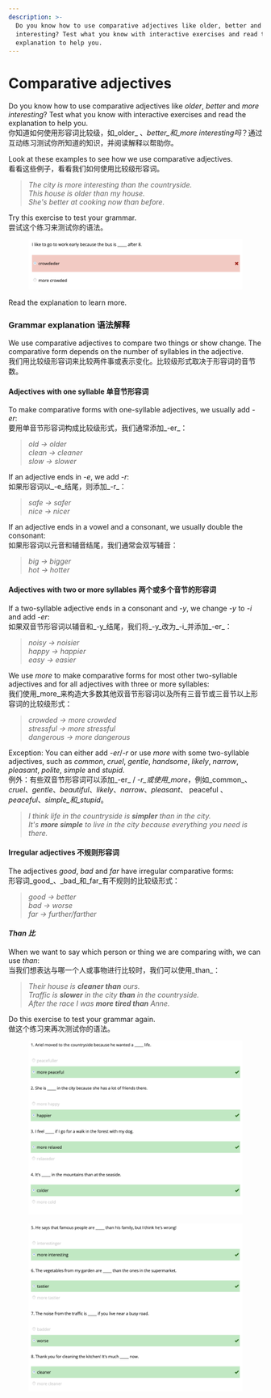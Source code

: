 ```yaml
---
description: >-
  Do you know how to use comparative adjectives like older, better and more
  interesting? Test what you know with interactive exercises and read the
  explanation to help you.
---
```


# Comparative adjectives

Do you know how to use comparative adjectives like _older_, _better_ and _more interesting_? Test what you know with interactive exercises and read the explanation to help you.\
你知道如何使用形容词比较级，如_older_ 、_better_和_more interesting吗_？通过互动练习测试你所知道的知识，并阅读解释以帮助你。

Look at these examples to see how we use comparative adjectives.\
看看这些例子，看看我们如何使用比较级形容词。

> _The city is more interesting than the countryside._\
> _This house is older than my house._\
> _She's better at cooking now than before._

Try this exercise to test your grammar.\
尝试这个练习来测试你的语法。

<div align="left">

<figure><img src="../.gitbook/assets/Screenshot 2024-11-14 at 14.18.26.png" alt="" width="563"><figcaption></figcaption></figure>

</div>

Read the explanation to learn more.

### Grammar explanation 语法解释

We use comparative adjectives to compare two things or show change. The comparative form depends on the number of syllables in the adjective.\
我们用比较级形容词来比较两件事或表示变化。比较级形式取决于形容词的音节数。

#### Adjectives with one syllable 单音节形容词

To make comparative forms with one-syllable adjectives, we usually add _-er_:\
要用单音节形容词构成比较级形式，我们通常添加_-er_：

> _old → older_\
> _clean → cleaner_\
> _slow → slower_

If an adjective ends in _-e_, we add _-r_:\
如果形容词以_-e_结尾，则添加_-r_：

> _safe → safer_\
> _nice → nicer_

If an adjective ends in a vowel and a consonant, we usually double the consonant:\
如果形容词以元音和辅音结尾，我们通常会双写辅音：

> _big → bigger_\
> _hot → hotter_

#### Adjectives with two or more syllables 两个或多个音节的形容词

If a two-syllable adjective ends in a consonant and _-y_, we change _-y_ to _-i_ and add _-er_:\
如果双音节形容词以辅音和_-y_结尾，我们将_-y_改为_-i_并添加_-er_：

> _noisy → noisier_\
> _happy → happier_\
> _easy → easier_

We use _more_ to make comparative forms for most other two-syllable adjectives and for all adjectives with three or more syllables:\
我们使用_more_来构造大多数其他双音节形容词以及所有三音节或三音节以上形容词的比较级形式：

> _crowded → more crowded_\
> _stressful → more stressful_\
> _dangerous → more dangerous_

Exception: You can either add _-er_/_-r_ or use _more_ with some two-syllable adjectives, such as _common_, _cruel_, _gentle_, _handsome_, _likely_, _narrow_, _pleasant_, _polite_, _simple_ and _stupid_.\
例外：有些双音节形容词可以添加_-er_ / _-r_或使用_more_，例如_common_、_cruel_、_gentle_、_beautiful_、_likely_、_narrow_、_pleasant_、 peaceful 、 _peaceful_、_simple_和_stupid_。

> _I think life in the countryside is **simpler** than in the city._\
> _It's **more simple** to live in the city because everything you need is there._

#### Irregular adjectives 不规则形容词

The adjectives _good_, _bad_ and _far_ have irregular comparative forms:\
形容词_good_、_bad_和_far_有不规则的比较级形式：

> _good → better_\
> _bad → worse_\
> _far → further/farther_

#### _Than 比_

When we want to say which person or thing we are comparing with, we can use _than_:\
当我们想表达与哪一个人或事物进行比较时，我们可以使用_than_：

> _Their house is **cleaner than** ours._\
> _Traffic is **slower** in the city **than** in the countryside._\
> _After the race I was **more tired than** Anne._

Do this exercise to test your grammar again.\
做这个练习来再次测试你的语法。

<div align="left">

<figure><img src="../.gitbook/assets/Screenshot 2024-11-14 at 14.25.08.png" alt="" width="563"><figcaption></figcaption></figure>

</div>

<div align="left">

<figure><img src="../.gitbook/assets/Screenshot 2024-11-14 at 14.25.39.png" alt="" width="563"><figcaption></figcaption></figure>

</div>
